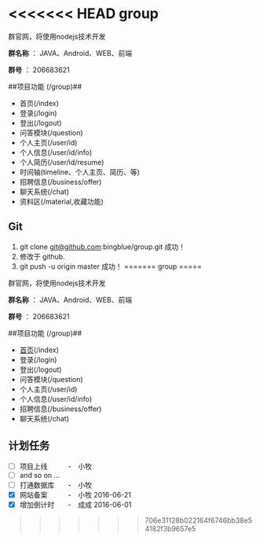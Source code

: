 <<<<<<< HEAD
group
=====

群官网，将使用nodejs技术开发

**群名称** ： JAVA、Android、WEB、前端

**群号** ： 206683621

##项目功能 (/group)##

- 首页(/index)
- 登录(/login)
- 登出(/logout)
- 问答模块(/question)
- 个人主页(/user/id)
- 个人信息(/user/id/info)
- 个人简历(/user/id/resume)
- 时间轴(timeline、个人主页、简历、等)
- 招聘信息(/business/offer)
- 聊天系统(/chat)
- 资料区(/material,收藏功能)

## Git ##
1. git clone git@github.com:bingblue/group.git 成功！
2. 修改于 github.
3. git push -u origin master 成功！
=======
group
=====

群官网，将使用nodejs技术开发

**群名称** ： JAVA、Android、WEB、前端

**群号** ： 206683621

##项目功能 (/group)##

- [首页][1](/index)
- 登录(/login)
- 登出(/logout)
- 问答模块(/question)
- 个人主页(/user/id)
- 个人信息(/user/id/info)
- 招聘信息(/business/offer)
- 聊天系统(/chat)

## 计划任务 ##
- [ ] 项目上线　　　-　小牧 
- [ ] and so on ...
- [ ] 打通数据库　　-　小牧
- [X] 网站备案　　　-　小牧  2016-06-21
- [X] 增加倒计时　　-　成成  2016-06-01

[1]:http://112.74.126.133/
>>>>>>> 706e31128b022164f6746bb38e54182f3b9657e5
